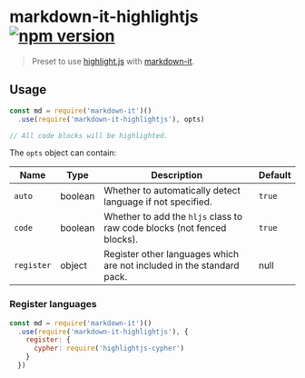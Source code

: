 # markdown-it-highlightjs [![npm version](http://img.shields.io/npm/v/markdown-it-highlightjs.svg?style=flat-square)](https://www.npmjs.org/package/markdown-it-highlightjs)

> Preset to use [highlight.js] with [markdown-it].

[highlight.js]: https://highlightjs.org/
[markdown-it]: https://github.com/markdown-it/markdown-it

Usage
-----

```js
const md = require('markdown-it')()
  .use(require('markdown-it-highlightjs'), opts)

// All code blocks will be highlighted.
```

The `opts` object can contain:

Name       | Type | Description                                                                | Default
-----------|------|----------------------------------------------------------------------------|--------
`auto`     | boolean | Whether to automatically detect language if not specified.              | `true`
`code`     | boolean | Whether to add the `hljs` class to raw code blocks (not fenced blocks). | `true`
`register` | object  | Register other languages which are not included in the standard pack.   | null

### Register languages

```js
const md = require('markdown-it')()
  .use(require('markdown-it-highlightjs'), {
    register: {
      cypher: require('highlightjs-cypher')
    }
  })
```
